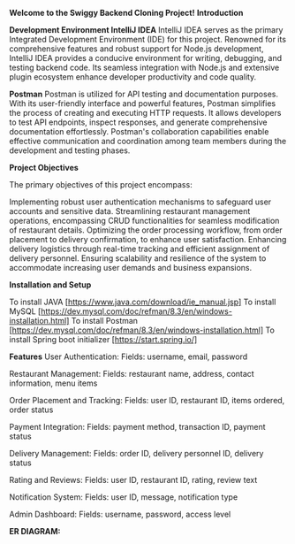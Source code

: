 **Welcome to the Swiggy Backend Cloning Project!**
**Introduction**



**Development Environment
IntelliJ IDEA**
IntelliJ IDEA serves as the primary Integrated Development Environment (IDE) for this project. Renowned for its comprehensive features and robust support for Node.js development, IntelliJ IDEA provides a conducive environment for writing, debugging, and testing backend code. Its seamless integration with Node.js and extensive plugin ecosystem enhance developer productivity and code quality.

**Postman**
Postman is utilized for API testing and documentation purposes. With its user-friendly interface and powerful features, Postman simplifies the process of creating and executing HTTP requests. It allows developers to test API endpoints, inspect responses, and generate comprehensive documentation effortlessly. Postman's collaboration capabilities enable effective communication and coordination among team members during the development and testing phases.

**Project Objectives**

The primary objectives of this project encompass:

Implementing robust user authentication mechanisms to safeguard user accounts and sensitive data.
Streamlining restaurant management operations, encompassing CRUD functionalities for seamless modification of restaurant details.
Optimizing the order processing workflow, from order placement to delivery confirmation, to enhance user satisfaction.
Enhancing delivery logistics through real-time tracking and efficient assignment of delivery personnel.
Ensuring scalability and resilience of the system to accommodate increasing user demands and business expansions.

**Installation and Setup**

To install JAVA [https://www.java.com/download/ie_manual.jsp]
To install MySQL [https://dev.mysql.com/doc/refman/8.3/en/windows-installation.html]
To install Postman [https://dev.mysql.com/doc/refman/8.3/en/windows-installation.html]
To install Spring boot initializer [https://start.spring.io/]

**Features**
User Authentication:
Fields: username, email, password

Restaurant Management:
Fields: restaurant name, address, contact information, menu items

Order Placement and Tracking:
Fields: user ID, restaurant ID, items ordered, order status

Payment Integration:
Fields: payment method, transaction ID, payment status

Delivery Management:
Fields: order ID, delivery personnel ID, delivery status

Rating and Reviews:
Fields: user ID, restaurant ID, rating, review text

Notification System:
Fields: user ID, message, notification type

Admin Dashboard:
Fields: username, password, access level

**ER DIAGRAM:**
